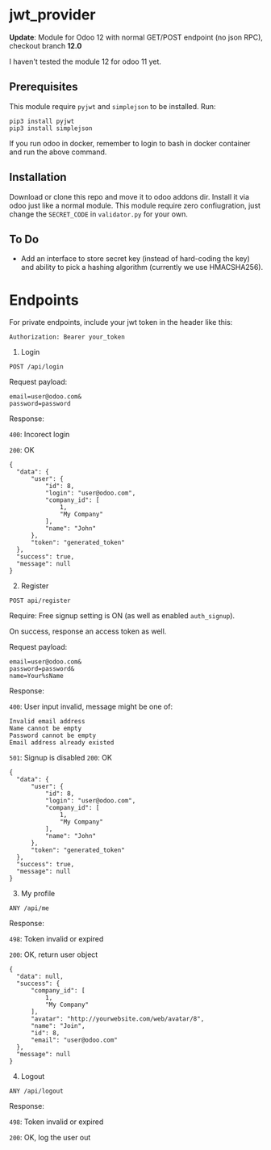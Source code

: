 # jwt_provider

**Update**: Module for Odoo 12 with normal GET/POST endpoint (no json RPC), checkout branch **12.0**

I haven't tested the module 12 for odoo 11 yet.

## Prerequisites

This module require `pyjwt` and `simplejson` to be installed. Run:

```
pip3 install pyjwt
pip3 install simplejson
```

If you run odoo in docker, remember to login to bash in docker container and run the above command.

## Installation

Download or clone this repo and move it to odoo addons dir. Install it via odoo just like a normal module. This module require zero confiugration, just change the `SECRET_CODE` in `validator.py` for your own.

## To Do

- Add an interface to store secret key (instead of hard-coding the key) and ability to pick a hashing algorithm (currently we use HMACSHA256).

# Endpoints

For private endpoints, include your jwt token in the header like this:

```
Authorization: Bearer your_token
```
1. Login
  ```
  POST /api/login
  ```
  Request payload:
  ```
  email=user@odoo.com&
  password=password
  ```
  Response:

  `400`: Incorect login

  `200`: OK
  ```
  {
    "data": {
        "user": {
            "id": 8,
            "login": "user@odoo.com",
            "company_id": [
                1,
                "My Company"
            ],
            "name": "John"
        },
        "token": "generated_token"
    },
    "success": true,
    "message": null
  }
  ```
 
2. Register
  ```
  POST api/register
  ```
  Require: Free signup setting is ON (as well as enabled `auth_signup`).

  On success, response an access token as well.

  Request payload:
  ```
  email=user@odoo.com&
  password=password&
  name=Your%sName
  ```
  Response:

  `400`: User input invalid, message might be one of:

    Invalid email address
    Name cannot be empty
    Password cannot be empty
    Email address already existed

  `501`: Signup is disabled
  `200`: OK
  ```
  {
    "data": {
        "user": {
            "id": 8,
            "login": "user@odoo.com",
            "company_id": [
                1,
                "My Company"
            ],
            "name": "John"
        },
        "token": "generated_token"
    },
    "success": true,
    "message": null
  }
  ```

3. My profile
  ```
  ANY /api/me
  ```
  Response:

  `498`: Token invalid or expired

  `200`: OK, return user object
  ```
  {
    "data": null,
    "success": {
        "company_id": [
            1,
            "My Company"
        ],
        "avatar": "http://yourwebsite.com/web/avatar/8",
        "name": "Join",
        "id": 8,
        "email": "user@odoo.com"
    },
    "message": null
  }
  ```

4. Logout
  ```
  ANY /api/logout
  ```
  Response:

  `498`: Token invalid or expired

  `200`: OK, log the user out